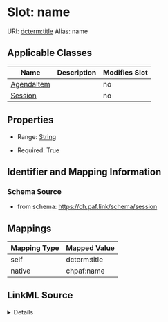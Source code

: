 

# Slot: name 



URI: [dcterm:title](http://purl.org/dc/terms/title)
Alias: name

<!-- no inheritance hierarchy -->





## Applicable Classes

| Name | Description | Modifies Slot |
| --- | --- | --- |
| [AgendaItem](AgendaItem.md) |  |  no  |
| [Session](Session.md) |  |  no  |







## Properties

* Range: [String](String.md)

* Required: True





## Identifier and Mapping Information







### Schema Source


* from schema: https://ch.paf.link/schema/session




## Mappings

| Mapping Type | Mapped Value |
| ---  | ---  |
| self | dcterm:title |
| native | chpaf:name |




## LinkML Source

<details>
```yaml
name: name
from_schema: https://ch.paf.link/schema/session
rank: 1000
slot_uri: dcterm:title
alias: name
domain_of:
- Session
- AgendaItem
range: string
required: true

```
</details>